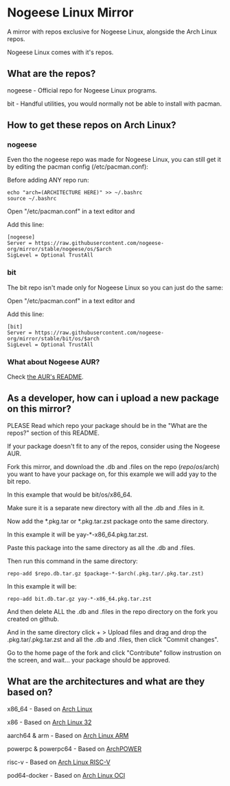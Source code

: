 # Nogeese Linux Mirror
A mirror with repos exclusive for Nogeese Linux, alongside the Arch Linux repos.

Nogeese Linux comes with it's repos.
## What are the repos?
nogeese - Official repo for Nogeese Linux programs.

bit - Handful utilities, you would normally not be able to install with pacman.
## How to get these repos on Arch Linux?
### nogeese
Even tho the nogeese repo was made for Nogeese Linux, you can still get it by editing the pacman config (/etc/pacman.conf):

Before adding ANY repo run:

```
echo "arch=(ARCHITECTURE HERE)" >> ~/.bashrc
source ~/.bashrc
```

Open "/etc/pacman.conf" in a text editor and

Add this line:

```
[nogeese]
Server = https://raw.githubusercontent.com/nogeese-org/mirror/stable/nogeese/os/$arch
SigLevel = Optional TrustAll
```

### bit
The bit repo isn't made only for Nogeese Linux so you can just do the same:

Open "/etc/pacman.conf" in a text editor and

Add this line:

```
[bit]
Server = https://raw.githubusercontent.com/nogeese-org/mirror/stable/bit/os/$arch
SigLevel = Optional TrustAll
```

### What about Nogeese AUR?
Check [the AUR's README](https://github.com/leon8326-nogeese/aur/blob/main/README.md).

## As a developer, how can i upload a new package on this mirror?
PLEASE Read which repo your package should be in the "What are the repos?" section of this README.

If your package doesn't fit to any of the repos, consider using the Nogeese AUR.

Fork this mirror, and download the .db and .files on the repo ($repo/os/$arch) you want to have your package on, for this example we will add yay to the bit repo.

In this example that would be bit/os/x86_64.

Make sure it is a separate new directory with all the .db and .files in it.

Now add the *.pkg.tar or *.pkg.tar.zst package onto the same directory.

In this example it will be yay-*-x86_64.pkg.tar.zst.

Paste this package into the same directory as all the .db and .files.

Then run this command in the same directory:

```
repo-add $repo.db.tar.gz $package-*-$arch(.pkg.tar/.pkg.tar.zst)
```

In this example it will be:

```
repo-add bit.db.tar.gz yay-*-x86_64.pkg.tar.zst
```

And then delete ALL the .db and .files in the repo directory on the fork you created on github.

And in the same directory click + > Upload files and drag and drop the .pkg.tar/.pkg.tar.zst and all the .db and .files, then click "Commit changes".

Go to the home page of the fork and click "Contribute" follow instrustion on the screen, and wait... your package should be approved. 

## What are the architectures and what are they based on?

x86_64 - Based on [Arch Linux](https://archlinux.org)

x86 - Based on [Arch Linux 32](https://archlinux32.org)

aarch64 & arm - Based on [Arch Linux ARM](https://archlinuxarm.org)

powerpc & powerpc64 - Based on [ArchPOWER](https://archlinuxpower.org)

risc-v - Based on [Arch Linux RISC-V](https://archriscv.felixc.at/)

pod64-docker - Based on [Arch Linux OCI](https://hub.docker.com/r/archlinux/archlinux)
